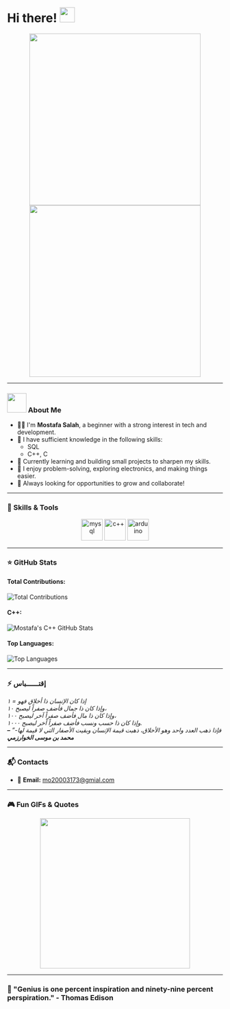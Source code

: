 # Hi there! <img src="https://github.com/TheDudeThatCode/TheDudeThatCode/blob/master/Assets/Hi.gif" width="35" />

<div align="center">
  <img src="https://media.giphy.com/media/qgQUggAC3Pfv687qPC/giphy.gif" width="400" />
</div>
<div align="center">
  <img src="https://i.gifer.com/4Cb2.gif" width="400" />
</div>

---

### <img src="https://github.com/TheDudeThatCode/TheDudeThatCode/blob/master/Assets/Developer.gif" width="45" /> About Me

- 🧑‍💻 I'm **Mostafa Salah**, a beginner with a strong interest in tech and development.
- 📘 I have sufficient knowledge in the following skills:
  - SQL
  - C++, C
- 🔧 Currently learning and building small projects to sharpen my skills.
- 💬 I enjoy problem-solving, exploring electronics, and making things easier.
- 🌱 Always looking for opportunities to grow and collaborate!

---

### 🧠 Skills & Tools

<p align="center">
  <img src="https://www.vectorlogo.zone/logos/mysql/mysql-icon.svg" alt="mysql" width="50" height="50"/>
  <img src="https://cdn.worldvectorlogo.com/logos/c.svg" alt="c++" width="50" height="50"/>
  <img src="https://www.vectorlogo.zone/logos/arduino/arduino-icon.svg" alt="arduino" width="50" height="50"/>
</p>

---

### ⭐ GitHub Stats

#### Total Contributions:
![Total Contributions](https://github-readme-stats.vercel.app/api/wakatime?username=your-github-username&theme=radical)

#### C++:
![Mostafa's C++ GitHub Stats](https://github-readme-stats.vercel.app/api?username=your-github-username&show_icons=true&theme=radical&include_all_commits=true&count_private=true)

#### Top Languages:
![Top Languages](https://github-readme-stats.vercel.app/api/top-langs/?username=your-github-username&layout=compact&theme=radical)

---

### ⚡ إقتــــــباس

<i>إذا كان الإنسان ذا أخلاق فهو = ١<br>
وإذا كان ذا جمال فأضف صفراً ليصبح ١٠،<br>
وإذا كان ذا مال فأضف صفراً آخر ليصبح ١٠٠،<br>
وإذا كان ذا حسب ونسب فأضف صفراً آخر ليصبح ١٠٠٠.<br>
فإذا ذهب العدد واحد وهو الأخلاق، ذهبت قيمة الإنسان وبقيت الأصفار التي لا قيمة لها-” <strong>– محمد بن موسى الخوارزمي</strong></i>

---

### 📬 Contacts

- 📧 **Email:** mo20003173@gmial.com

---

### 🎮 Fun GIFs & Quotes

<div align="center">
  <img src="https://media.giphy.com/media/8r7jjlWQ0D76mDwmvD/giphy.gif" width="350" />
</div>

---

### 💬 "Genius is one percent inspiration and ninety-nine percent perspiration." - **Thomas Edison**
